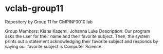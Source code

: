 # vclab-group11
Repository by Group 11 for CMPINF0010 lab

Group Members: Kiana Kazemi, Johanna Luke
Description: Our program asks the user for their name and their favorite subject. Then, the system prints out a statement acknowledging their favorite subject and responds by saying our favorite subject is Computer Science.
